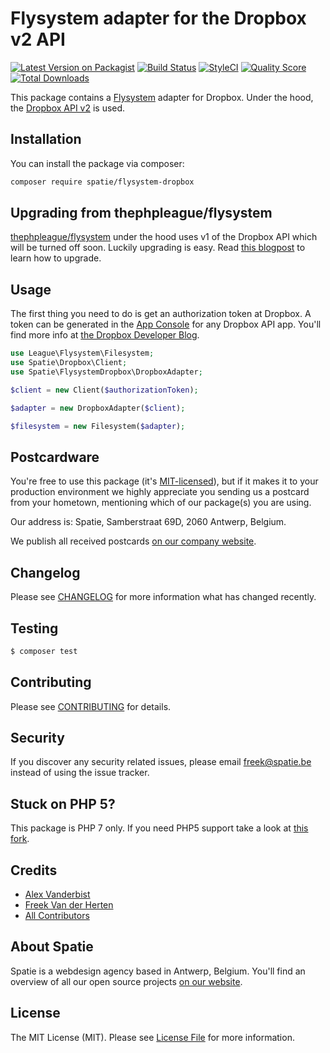 # Flysystem adapter for the Dropbox v2 API

[![Latest Version on Packagist](https://img.shields.io/packagist/v/spatie/flysystem-dropbox.svg?style=flat-square)](https://packagist.org/packages/spatie/flysystem-dropbox)
[![Build Status](https://img.shields.io/travis/spatie/flysystem-dropbox/master.svg?style=flat-square)](https://travis-ci.org/spatie/flysystem-dropbox)
[![StyleCI](https://styleci.io/repos/88596787/shield?branch=master)](https://styleci.io/repos/88596787)
[![Quality Score](https://img.shields.io/scrutinizer/g/spatie/flysystem-dropbox.svg?style=flat-square)](https://scrutinizer-ci.com/g/spatie/flysystem-dropbox)
[![Total Downloads](https://img.shields.io/packagist/dt/spatie/flysystem-dropbox.svg?style=flat-square)](https://packagist.org/packages/spatie/flysystem-dropbox)

This package contains a [Flysystem](https://flysystem.thephpleague.com/) adapter for Dropbox. Under the hood, the [Dropbox API v2](https://www.dropbox.com/developers/documentation/http/overview) is used.

## Installation

You can install the package via composer:

``` bash
composer require spatie/flysystem-dropbox
```

## Upgrading from thephpleague/flysystem

[thephpleague/flysystem](https://github.com/thephpleague/flysystem) under the hood uses v1 of the Dropbox API which will be turned off soon. Luckily upgrading is easy. Read [this blogpost](https://murze.be/2017/04/dropbox-will-turn-off-v1-of-their-api-soon-its-time-to-update-your-php-application/) to learn how to upgrade.

## Usage

The first thing you need to do is get an authorization token at Dropbox. A token can be generated in the [App Console](https://www.dropbox.com/developers/apps) for any Dropbox API app. You'll find more info at [the Dropbox Developer Blog](https://blogs.dropbox.com/developers/2014/05/generate-an-access-token-for-your-own-account/).

``` php
use League\Flysystem\Filesystem;
use Spatie\Dropbox\Client;
use Spatie\FlysystemDropbox\DropboxAdapter;

$client = new Client($authorizationToken);

$adapter = new DropboxAdapter($client);

$filesystem = new Filesystem($adapter);
```

## Postcardware

You're free to use this package (it's [MIT-licensed](LICENSE.md)), but if it makes it to your production environment we highly appreciate you sending us a postcard from your hometown, mentioning which of our package(s) you are using.

Our address is: Spatie, Samberstraat 69D, 2060 Antwerp, Belgium.

We publish all received postcards [on our company website](https://spatie.be/en/opensource/postcards).

## Changelog

Please see [CHANGELOG](CHANGELOG.md) for more information what has changed recently.

## Testing

``` bash
$ composer test
```

## Contributing

Please see [CONTRIBUTING](CONTRIBUTING.md) for details.

## Security

If you discover any security related issues, please email freek@spatie.be instead of using the issue tracker.

## Stuck on PHP 5?

This package is PHP 7 only. If you need PHP5 support take a look at [this fork](https://github.com/srmklive/flysystem-dropbox-v2).

## Credits

- [Alex Vanderbist](https://github.com/AlexVanderbist)
- [Freek Van der Herten](https://github.com/freekmurze)
- [All Contributors](../../contributors)

## About Spatie

Spatie is a webdesign agency based in Antwerp, Belgium. You'll find an overview of all our open source projects [on our website](https://spatie.be/opensource).

## License

The MIT License (MIT). Please see [License File](LICENSE.md) for more information.
